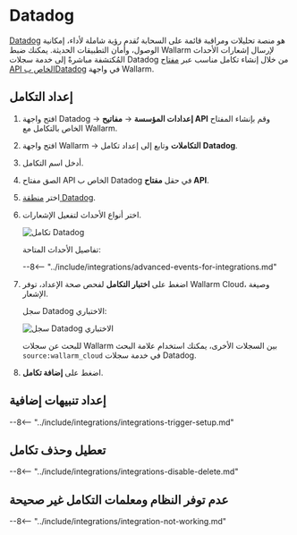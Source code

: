 # Datadog

[Datadog](https://www.datadoghq.com/) هو منصة تحليلات ومراقبة قائمة على السحابة تُقدم رؤية شاملة لأداء، إمكانية الوصول، وأمان التطبيقات الحديثة. يمكنك ضبط Wallarm لإرسال إشعارات الأحداث المُكتشفة مباشرةً إلى خدمة سجلات Datadog من خلال إنشاء تكامل مناسب عبر [مفتاح API الخاص بDatadog](https://docs.datadoghq.com/account_management/api-app-keys/) في واجهة Wallarm.

## إعداد التكامل

1. افتح واجهة Datadog → **إعدادات المؤسسة** → **مفاتيح API** وقم بإنشاء المفتاح الخاص بالتكامل مع Wallarm.
1. افتح واجهة Wallarm → **التكاملات** وتابع إلى إعداد تكامل **Datadog**.
1. أدخل اسم التكامل.
1. الصق مفتاح API الخاص ب Datadog في حقل **مفتاح API**.
1. اختر [منطقة Datadog](https://docs.datadoghq.com/getting_started/site/).
1. اختر أنواع الأحداث لتفعيل الإشعارات.

    ![تكامل Datadog](../../../images/user-guides/settings/integrations/add-datadog-integration.png)

    تفاصيل الأحداث المتاحة:

    --8<-- "../include/integrations/advanced-events-for-integrations.md"

1. اضغط على **اختبار التكامل** لفحص صحة الإعداد، توفر Wallarm Cloud، وصيغة الإشعار.

    سجل Datadog الاختباري:

    ![سجل Datadog الاختباري](../../../images/user-guides/settings/integrations/test-datadog-vuln-detected.png)

    للبحث عن سجلات Wallarm بين السجلات الأخرى، يمكنك استخدام علامة البحث `source:wallarm_cloud` في خدمة سجلات Datadog.

1. اضغط على **إضافة تكامل**.

## إعداد تنبيهات إضافية

--8<-- "../include/integrations/integrations-trigger-setup.md"

## تعطيل وحذف تكامل

--8<-- "../include/integrations/integrations-disable-delete.md"

## عدم توفر النظام ومعلمات التكامل غير صحيحة

--8<-- "../include/integrations/integration-not-working.md"